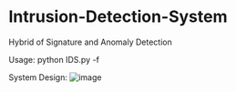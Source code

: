 # Intrusion-Detection-System
Hybrid of Signature and Anomaly Detection


Usage: python IDS.py -f <rule-filename>

System Design:
![image](https://github.com/Hsu14801/Intrusion-Detection-System/assets/117556654/9cd36be3-df3e-4e9a-b75f-6eceb4652e87)
